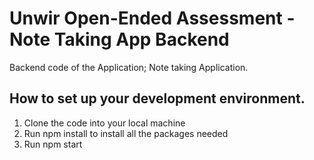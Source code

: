 # Unwir Open-Ended Assessment -  Note Taking App Backend
Backend code of the Application; Note taking Application. 

## How to set up your development environment. 
1. Clone the code into your local machine
2. Run npm install to install all the packages needed
3. Run npm start
